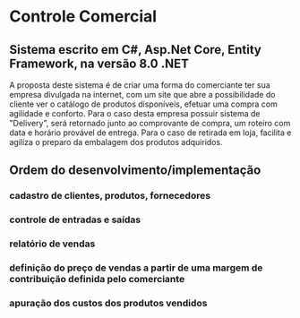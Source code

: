 # Controle Comercial

## Sistema escrito em C#, Asp.Net Core, Entity Framework, na versão 8.0 .NET

A proposta deste sistema é de criar uma forma do comerciante ter sua empresa divulgada na internet, com um site que abre a possibilidade do cliente ver o catálogo de produtos disponíveis, efetuar uma compra com agilidade e conforto. Para o caso desta empresa possuir sistema de "Delivery", será retornado junto ao comprovante de compra, um roteiro com data e horário provável de entrega. Para o caso de retirada em loja, facilita e agiliza o preparo da embalagem dos produtos adquiridos.

## Ordem do desenvolvimento/implementação
### cadastro de clientes, produtos, fornecedores 
### controle de entradas e saídas
### relatório de vendas
### definição do preço de vendas a partir de uma margem de contribuição definida pelo comerciante
### apuração dos custos dos produtos vendidos

